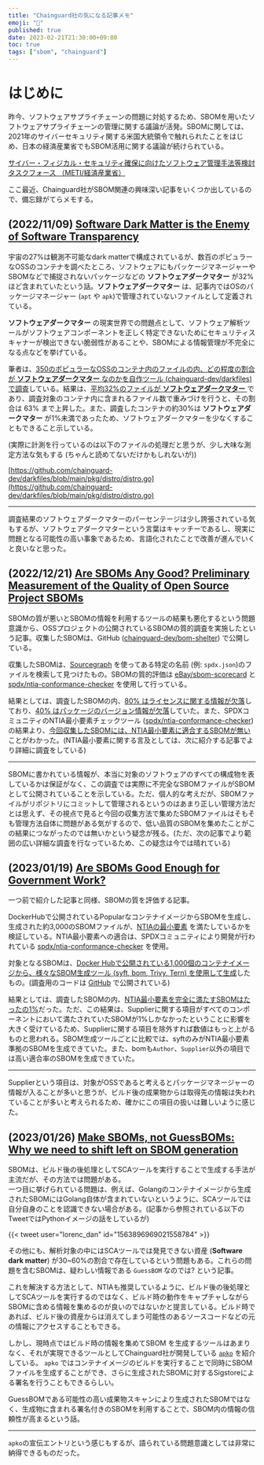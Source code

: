 ```yaml
---
title: "Chainguard社の気になる記事メモ"
emoji: "📝"
published: true
date: 2023-02-21T21:30:00+09:00
toc: true
tags: ["sbom", "chainguard"]
---
```


# はじめに

昨今、ソフトウェアサプライチェーンの問題に対処するため、SBOMを用いたソフトウェアサプライチェーンの管理に関する議論が活発。SBOMに関しては、2021年のサイバーセキュリティ関する米国大統領令で触れられたことをはじめ、日本の経済産業省でもSBOM活用に関する議論が続けられている。

[サイバー・フィジカル・セキュリティ確保に向けたソフトウェア管理手法等検討タスクフォース （METI/経済産業省）](https://www.meti.go.jp/shingikai/mono_info_service/sangyo_cyber/wg_seido/wg_bunyaodan/software/index.html)

ここ最近、Chainguard社がSBOM関連の興味深い記事をいくつか出しているので、備忘録がてらメモする。

## (2022/11/09) [Software Dark Matter is the Enemy of Software Transparency](https://www.chainguard.dev/unchained/software-dark-matter-is-the-enemy-of-software-transparency)

宇宙の27%は観測不可能なdark matterで構成されているが、数百のポピュラーなOSSのコンテナを調べたところ、ソフトウェアにもパッケージマネージャーやSBOMなどで捕捉されないパッケージなどの **ソフトウェアダークマター** が32%ほど含まれていたという話。**ソフトウェアダークマター** は、記事内ではOSのパッケージマネージャー (`apt` や `apk`)で管理されていないファイルとして定義されている。

**ソフトウェアダークマター** の現実世界での問題点として、ソフトウェア解析ツールがソフトウェアコンポーネントを正しく特定できないためにセキュリティスキャナーが検出できない脆弱性があることや、SBOMによる情報管理が不完全になる点などを挙げている。

筆者は、<u>350のポピュラーなOSSのコンテナ内のファイルの内、どの程度の割合が **ソフトウェアダークマター** なのかを自作ツール ([chainguard-dev/darkfiles](https://github.com/chainguard-dev/darkfiles)) で調査</u>している。結果は、<u>平均32%のファイルが **ソフトウェアダークマター** </u>であり、調査対象のコンテナ内に含まれるファイル数で重みづけを行うと、その割合は 63% まで上昇した。また、調査したコンテナの約30%は **ソフトウェアダークマター** が1%未満であったため、ソフトウェアダークマターを少なくすることもできること示している。

(実際に計測を行っているのは以下のファイルの処理だと思うが、少し大味な測定方法な気もする (ちゃんと読めてないだけかもしれないが))

[https://github.com/chainguard-dev/darkfiles/blob/main/pkg/distro/distro.go](https://github.com/chainguard-dev/darkfiles/blob/main/pkg/distro/distro.go)

---

調査結果のソフトウェアダークマターのパーセンテージは少し誇張されている気もするが、ソフトウェアダークマターという言葉はキャッチーであるし、現実に問題となる可能性の高い事象であるため、言語化されたことで改善が進んでいくと良いなと思った。


## (2022/12/21) [Are SBOMs Any Good? Preliminary Measurement of the Quality of Open Source Project SBOMs](https://www.chainguard.dev/unchained/are-sboms-any-good-preliminary-measurement-of-the-quality-of-open-source-project-sboms)

SBOMの質が悪いとSBOMの情報を利用するツールの結果も悪化するという問題意識から、OSSプロジェクトの公開されているSBOMの質的調査を実施したという記事。収集したSBOMは、GitHub ([chainguard-dev/bom-shelter](https://github.com/chainguard-dev/bom-shelter)) で公開している。

収集したSBOMは、[Sourcegraph](https://sourcegraph.com/search) を使ってある特定の名前 (例: `spdx.json`)のファイルを検索して見つけたもの。SBOMの質的評価は [eBay/sbom-scorecard](https://github.com/eBay/sbom-scorecard) と [spdx/ntia-conformance-checker](https://github.com/spdx/ntia-conformance-checker) を使用して行っている。

結果としては、調査したSBOMの内、<u>80% はライセンスに関する情報が欠落</u>しており、<u>40% はパッケージのバージョン情報が欠落</u>していた。また、SPDXコミュニティのNTIA最小要素チェックツール ([spdx/ntia-conformance-checker](https://github.com/spdx/ntia-conformance-checker)) の結果より、<u>今回収集したSBOMには、NTIA最小要素に適合するSBOMが無い</u>ことがわかった。(NTIA最小要素に関する言及としては、次に紹介する記事でより詳細に調査をしている)

---

SBOMに書かれている情報が、本当に対象のソフトウェアのすべての構成物を表しているかは保証がなく、この調査では実際に不完全なSBOMファイルがSBOMとして公開されていることを示している。ただ、個人的な考えだが、SBOMファイルがリポジトリにコミットして管理されるというのはあまり正しい管理方法だとは思えず、その視点で見ると今回の収集方法で集めたSBOMファイルはそもそも管理方法自体に問題がある気がするので、低い品質のSBOMを集めたことがこの結果につながったのでは無いかという疑念が残る。(ただ、次の記事でより範囲の広い詳細な調査を行なっているため、この疑念は今では晴れている)

## (2023/01/19) [Are SBOMs Good Enough for Government Work?](https://www.chainguard.dev/unchained/are-sboms-good-enough-for-government-work)

一つ前で紹介した記事と同様、SBOMの質を評価する記事。

DockerHubで公開されているPopularなコンテナイメージからSBOMを生成し、生成された約3,000のSBOMファイルが、[NTIAの最小要素]([https://ntia.gov/sites/default/files/publications/sbom_minimum_elements_report_0.pdf](https://ntia.gov/sites/default/files/publications/sbom_minimum_elements_report_0.pdf)) を満たしているかを検証している。NTIA最小要素への適合は、SPDXコミュニティにより開発が行われている [spdx/ntia-conformance-checker](https://github.com/spdx/ntia-conformance-checker) を使用。

対象となるSBOMは、<u>Docker Hubで公開されている1,000個のコンテナイメージから、様々なSBOM生成ツール ([syft](https://github.com/anchore/syft), [bom](https://github.com/kubernetes-sigs/bom), [Trivy](https://github.com/aquasecurity/trivy), [Tern](https://github.com/tern-tools/tern)) を使用して生成</u>したもの。(調査用のコードは [GitHub](https://github.com/chainguard-dev/bom-shelter/tree/main/in-the-lab/spdx-popular-containers) で公開されている)

結果としては、調査したSBOMの内、<u>NTIA最小要素を完全に満たすSBOMはたったの1%</u>だった。ただ、この結果は、Supplierに関する項目がすべてのコンポーネントにおいて満たされていたSBOMが1%しかなかったということに影響を大きく受けているため、Supplierに関する項目を除外すれば数値はもっと上がるものと思われる。SBOM生成ツールごとに比較では、syftのみがNTIA最小要素準拠のSBOMを生成できていた。また、bomも`Author`、`Supplier`以外の項目では高い適合率のSBOMを生成できていた。

---

Supplierという項目は、対象がOSSであると考えるとパッケージマネージャーの情報が入ることが多いと思うが、ビルド後の成果物からは取得先の情報は失われていることが多いと考えられるため、確かにこの項目の扱いは難しいように感じた。

## (2023/01/26) [Make SBOMs, not GuessBOMs: Why we need to shift left on SBOM generation](https://www.chainguard.dev/unchained/make-sboms-not-guessboms-why-we-need-to-shift-left-on-sbom-generation)

SBOMは、ビルド後の後処理としてSCAツールを実行することで生成する手法が主流だが、その方法では問題がある。  
一つ目に挙げられている問題は、例えば、Golangのコンテナイメージから生成されたSBOMにはGolang自体が含まれていないというように、SCAツールでは自分自身のことを認識できない場合がある。(記事から参照されている以下のTweetではPythonイメージの話をしているが)

{{< tweet user="lorenc_dan" id="1563896969021558784" >}}

その他にも、解析対象の中にはSCAツールでは発見できない資産 (**Software dark matter**) が30~60%の割合で存在しているという問題もある。これらの問題を含むSBOMは、疑わしい情報である `GuessBOM` なのでは? という記事。

これを解決する方法として、NTIAも推奨しているように、ビルド後の後処理としてSCAツールを実行するのではなく、ビルド時の動作をキャプチャしながらSBOMに含める情報を集めるのが良いのではないかと提言している。ビルド時であれば、ビルド後の資産からは消えてしまう可能性のあるソースコードなどの元の情報にアクセスすることもできる。

しかし、現時点ではビルド時の情報を集めてSBOM を生成するツールはあまりなく、それが実現できるツールとしてChainguard社が開発している [`apko`](https://github.com/chainguard-dev/apko) を紹介している。 `apko` ではコンテナイメージのビルドを実行することで同時にSBOMファイルを生成することができ、さらに生成されたSBOMに対するSigstoreによる署名を行うこともできるらしい。

GuessBOMである可能性の高い成果物スキャンにより生成されたSBOMではなく、生成物に含まれる署名付きのSBOMを利用することで、SBOM内の情報の信頼性が高まるという話。

---

`apko`の宣伝エントリという感じもするが、語られている問題意識としては非常に納得できるものだった。
